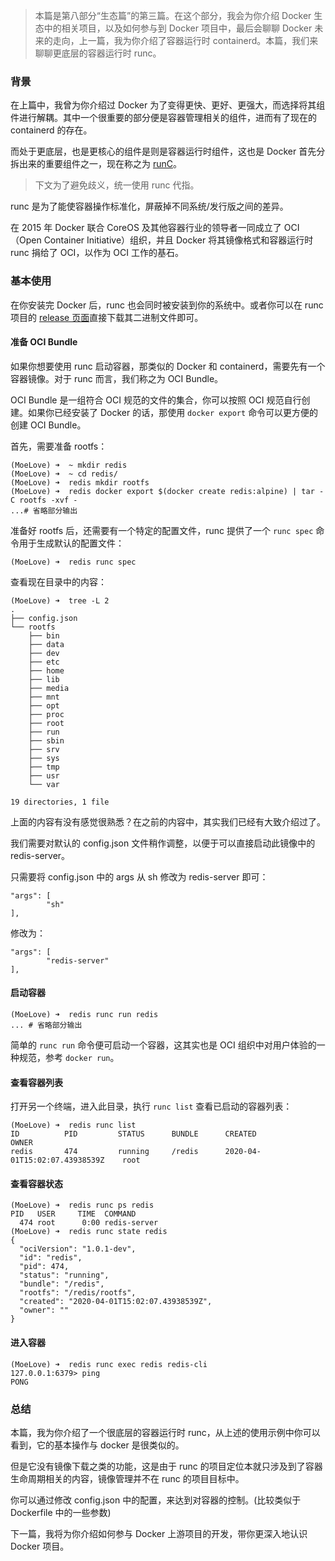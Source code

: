 > 本篇是第八部分“生态篇”的第三篇。在这个部分，我会为你介绍 Docker 生态中的相关项目，以及如何参与到 Docker 项目中，最后会聊聊
> Docker 未来的走向，上一篇，我为你介绍了容器运行时 containerd。本篇，我们来聊聊更底层的容器运行时 runc。

### 背景

在上篇中，我曾为你介绍过 Docker 为了变得更快、更好、更强大，而选择将其组件进行解耦。其中一个很重要的部分便是容器管理相关的组件，进而有了现在的
containerd 的存在。

而处于更底层，也是更核心的组件是则是容器运行时组件，这也是 Docker 首先分拆出来的重要组件之一，现在称之为
[runC](https://github.com/opencontainers/runc)。

> 下文为了避免歧义，统一使用 runc 代指。

runc 是为了能使容器操作标准化，屏蔽掉不同系统/发行版之间的差异。

在 2015 年 Docker 联合 CoreOS 及其他容器行业的领导者一同成立了 OCI（Open Container Initiative）组织，并且
Docker 将其镜像格式和容器运行时 runc 捐给了 OCI，以作为 OCI 工作的基石。

### 基本使用

在你安装完 Docker 后，runc 也会同时被安装到你的系统中。或者你可以在 runc 项目的 [release
页面](https://github.com/opencontainers/runc/releases)直接下载其二进制文件即可。

#### **准备 OCI Bundle**

如果你想要使用 runc 启动容器，那类似的 Docker 和 containerd，需要先有一个容器镜像。对于 runc 而言，我们称之为 OCI
Bundle。

OCI Bundle 是一组符合 OCI 规范的文件的集合，你可以按照 OCI 规范自行创建。如果你已经安装了 Docker 的话，那使用 `docker
export` 命令可以更方便的创建 OCI Bundle。

首先，需要准备 rootfs：

    
    
    (MoeLove) ➜  ~ mkdir redis
    (MoeLove) ➜  ~ cd redis/                     
    (MoeLove) ➜  redis mkdir rootfs
    (MoeLove) ➜  redis docker export $(docker create redis:alpine) | tar -C rootfs -xvf -
    ...# 省略部分输出
    

准备好 rootfs 后，还需要有一个特定的配置文件，runc 提供了一个 `runc spec` 命令用于生成默认的配置文件：

    
    
    (MoeLove) ➜  redis runc spec
    

查看现在目录中的内容：

    
    
    (MoeLove) ➜  tree -L 2 
    .
    ├── config.json
    └── rootfs
        ├── bin
        ├── data
        ├── dev
        ├── etc
        ├── home
        ├── lib
        ├── media
        ├── mnt
        ├── opt
        ├── proc
        ├── root
        ├── run
        ├── sbin
        ├── srv
        ├── sys
        ├── tmp
        ├── usr
        └── var
    
    19 directories, 1 file
    

上面的内容有没有感觉很熟悉？在之前的内容中，其实我们已经有大致介绍过了。

我们需要对默认的 config.json 文件稍作调整，以便于可以直接启动此镜像中的 redis-server。

只需要将 config.json 中的 args 从 sh 修改为 redis-server 即可：

    
    
    "args": [                                           
            "sh"                              
    ], 
    

修改为：

    
    
    "args": [                                           
            "redis-server"                              
    ], 
    

#### **启动容器**

    
    
    (MoeLove) ➜  redis runc run redis                                             
    ... # 省略部分输出
    

简单的 `runc run` 命令便可启动一个容器，这其实也是 OCI 组织中对用户体验的一种规范，参考 `docker run`。

#### **查看容器列表**

打开另一个终端，进入此目录，执行 `runc list` 查看已启动的容器列表：

    
    
    (MoeLove) ➜  redis runc list
    ID          PID         STATUS      BUNDLE      CREATED                          OWNER
    redis       474         running     /redis      2020-04-01T15:02:07.43938539Z    root
    

#### **查看容器状态**

    
    
    (MoeLove) ➜  redis runc ps redis
    PID   USER     TIME  COMMAND
      474 root      0:00 redis-server
    (MoeLove) ➜  redis runc state redis
    {
      "ociVersion": "1.0.1-dev",
      "id": "redis",
      "pid": 474,
      "status": "running",
      "bundle": "/redis",
      "rootfs": "/redis/rootfs",
      "created": "2020-04-01T15:02:07.43938539Z",
      "owner": ""
    }
    

#### **进入容器**

    
    
    (MoeLove) ➜  redis runc exec redis redis-cli 
    127.0.0.1:6379> ping
    PONG
    

### 总结

本篇，我为你介绍了一个很底层的容器运行时 runc，从上述的使用示例中你可以看到，它的基本操作与 docker 是很类似的。

但是它没有镜像下载之类的功能，这是由于 runc 的项目定位本就只涉及到了容器生命周期相关的内容，镜像管理并不在 runc 的项目目标中。

你可以通过修改 config.json 中的配置，来达到对容器的控制。(比较类似于 Dockerfile 中的一些参数)

下一篇，我将为你介绍如何参与 Docker 上游项目的开发，带你更深入地认识 Docker 项目。

